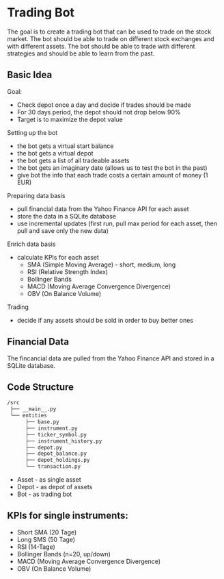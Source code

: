 # Trading Bot

The goal is to create a trading bot that can be used to trade on the stock market. The bot should be able to trade on
different stock exchanges and with different assets. The bot should be able to trade with different strategies and
should be able to learn from the past.

## Basic Idea

Goal:

- Check depot once a day and decide if trades should be made
- For 30 days period, the depot should not drop below 90%
- Target is to maximize the depot value

Setting up the bot

- the bot gets a virtual start balance
- the bot gets a virtual depot
- the bot gets a list of all tradeable assets
- the bot gets an imaginary date (allows us to test the bot in the past)
- give bot the info that each trade costs a certain amount of money (1 EUR)

Preparing data basis

- pull financial data from the Yahoo Finance API for each asset
- store the data in a SQLite database
- use incremental updates (first run, pull max period for each asset, then pull and save only the new data)

Enrich data basis

- calculate KPIs for each asset
  - SMA (Simple Moving Average) - short, medium, long
  - RSI (Relative Strength Index)
  - Bollinger Bands
  - MACD (Moving Average Convergence Divergence)
  - OBV (On Balance Volume)

Trading

- decide if any assets should be sold in order to buy better ones

## Financial Data

The fincancial data are pulled from the Yahoo Finance API and stored in a SQLite database.

## Code Structure

```bash
/src
 ├── __main__.py
 └── entities
      ├── base.py
      ├── instrument.py
      ├── ticker_symbol.py
      ├── instrument_history.py
      ├── depot.py
      ├── depot_balance.py
      ├── depot_holdings.py
      └── transaction.py
```

- Asset - as single asset
- Depot - as depot of assets
- Bot - as trading bot

## KPIs for single instruments:

- Short SMA (20 Tage)
- Long SMS (50 Tage)
- RSI (14-Tage)
- Bollinger Bands (n=20, up/down)
- MACD (Moving Average Convergence Divergence)
- OBV (On Balance Volume)
